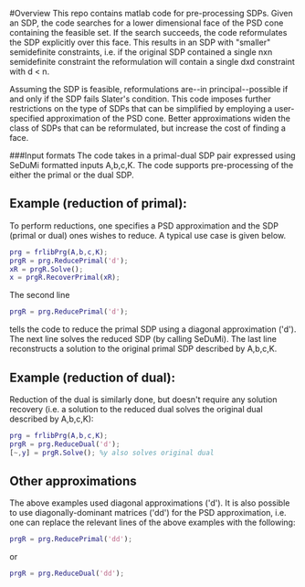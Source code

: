 #Overview
This repo contains matlab code for pre-processing SDPs. Given an SDP, the code searches for a lower dimensional face of the PSD cone containing the feasible set. If the search succeeds, the code reformulates the SDP explicitly over this face. This results in an SDP with "smaller" semidefinite constraints, i.e. if the original SDP contained a single nxn semidefinite constraint the reformulation will contain a single dxd constraint with d < n.

Assuming the SDP is feasible, reformulations are--in principal--possible if and only if the SDP fails Slater's condition.  This code imposes further restrictions on the type of SDPs that can be simplified by employing a user-specified approximation of the PSD cone.  Better approximations widen the class of SDPs that can be reformulated,
but increase the cost of finding a face.

###Input formats
The code takes in a primal-dual SDP pair expressed using  SeDuMi formatted inputs A,b,c,K.  The code supports pre-processing of the either the primal or the dual SDP.


## Example (reduction of primal):
To perform reductions, one specifies a  PSD approximation and the SDP (primal or dual) ones wishes to reduce. A typical use case is given below.
```Matlab
prg = frlibPrg(A,b,c,K);
prgR = prg.ReducePrimal('d');
xR = prgR.Solve();
x = prgR.RecoverPrimal(xR);

```
The second line 
```Matlab
prgR = prg.ReducePrimal('d');
```
tells the code to reduce the primal SDP using a diagonal approximation ('d').  The next line solves the reduced SDP (by calling SeDuMi).  The last line reconstructs a solution to the original primal SDP described by A,b,c,K.


## Example (reduction of dual):
Reduction of the dual is similarly done, but doesn't require any solution recovery (i.e. a solution to the reduced dual solves the original dual described by A,b,c,K):

```Matlab
prg = frlibPrg(A,b,c,K);
prgR = prg.ReduceDual('d');
[~,y] = prgR.Solve(); %y also solves original dual

```

## Other approximations
The above examples  used diagonal approximations ('d').  It is also possible to use diagonally-dominant matrices ('dd') for the PSD approximation, i.e. one can replace the relevant lines of the above examples with the following:

```Matlab
prgR = prg.ReducePrimal('dd');
```
or
```Matlab
prgR = prg.ReduceDual('dd');
```

